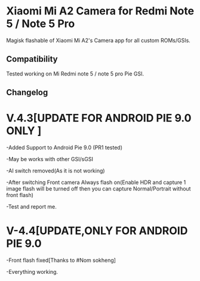 # Xiaomi Mi A2 Camera for Redmi Note 5 / Note 5 Pro
Magisk flashable of Xiaomi Mi A2's Camera app for all custom ROMs/GSIs.

## Compatibility
Tested working on Mi Redmi note 5 / note 5 pro Pie GSI.

## Changelog

# V.4.3[UPDATE FOR ANDROID PIE 9.0 ONLY ]

-Added Support to Android Pie 9.0 (PR1 tested)

-May be works with other GSI/sGSI

-AI switch removed(As it is not working)

-After switching Front camera Always flash on(Enable HDR and capture 1 image flash will be turned off then you can capture Normal/Portrait
 without front flash)

-Test and report me.

# V-4.4[UPDATE,ONLY FOR ANDROID PIE 9.0

-Front flash fixed[Thanks to #Nom sokheng]

-Everything working.

